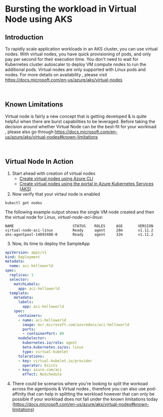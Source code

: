 # Bursting the workload in Virtual Node using AKS

## Introduction

To rapidly scale application workloads in an AKS cluster, you can use virtual nodes. With virtual nodes, you have quick provisioning of pods, and only pay per second for their execution time. You don't need to wait for Kubernetes cluster autoscaler to deploy VM compute nodes to run the additional pods. Virtual nodes are only supported with Linux pods and nodes. For more details on availability , please visit https://docs.microsoft.com/en-us/azure/aks/virtual-nodes

<br/>

## Known Limitations

Virtual node is fairly a new concept that is getting developed & is quite helpful when there are burst capabilities to be leveraged. Before taking the decision around whether Virtual Node can be the best-fit for your workload , please also go through https://docs.microsoft.com/en-us/azure/aks/virtual-nodes#known-limitations

<br/>

## Virtual Node In Action

1. Start ahead with creation of virtual nodes 
    - [Create virtual nodes using Azure CLI](https://docs.microsoft.com/en-us/azure/aks/virtual-nodes-cli)
    - [Create virtual nodes using the portal in Azure Kubernetes Services (AKS)](https://docs.microsoft.com/en-us/azure/aks/virtual-nodes-portal)
2. Now verify that your virtaul node is enabled
```console
kubectl get nodes
```

The following example output shows the single VM node created and then the virtual node for Linux, *virtual-node-aci-linux*:

```output
NAME                           STATUS    ROLES     AGE       VERSION
virtual-node-aci-linux         Ready     agent     28m       v1.11.2
aks-agentpool-14693408-0       Ready     agent     32m       v1.11.2
```

3. Now, its time to deploy the SampleApp
```yaml
apiVersion: apps/v1
kind: Deployment
metadata:
  name: aci-helloworld
spec:
  replicas: 1
  selector:
    matchLabels:
      app: aci-helloworld
  template:
    metadata:
      labels:
        app: aci-helloworld
    spec:
      containers:
      - name: aci-helloworld
        image: mcr.microsoft.com/azuredocs/aci-helloworld
        ports:
        - containerPort: 80
      nodeSelector:
        kubernetes.io/role: agent
        beta.kubernetes.io/os: linux
        type: virtual-kubelet
      tolerations:
      - key: virtual-kubelet.io/provider
        operator: Exists
      - key: azure.com/aci
        effect: NoSchedule
```

4. There could be scenarios where you're looking to split the workoad across the agentpools & Virtual nodes  , therefore you can also use pod-affinity that can help in splitting the workload however that can only be possible if your workload does not fall under the known limitations today (https://docs.microsoft.com/en-us/azure/aks/virtual-nodes#known-limitations)

